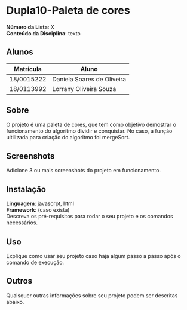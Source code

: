 # Dupla10-Paleta de cores


**Número da Lista**: X<br>
**Conteúdo da Disciplina**: texto<br>

## Alunos
|Matrícula | Aluno |
| -- | -- |
| 18/0015222  |  Daniela Soares de Oliveira |
| 18/0113992  |  Lorrany Oliveira Souza |

## Sobre 
O projeto é uma paleta de cores, que tem como objetivo demostrar o funcionamento do algoritmo dividir e conquistar. No caso, a função ultilizada para criação do algoritmo foi mergeSort.

## Screenshots
Adicione 3 ou mais screenshots do projeto em funcionamento.

## Instalação 
**Linguagem**: javascrpt, html<br>
**Framework**: (caso exista)<br>
Descreva os pré-requisitos para rodar o seu projeto e os comandos necessários.

## Uso 
Explique como usar seu projeto caso haja algum passo a passo após o comando de execução.

## Outros 
Quaisquer outras informações sobre seu projeto podem ser descritas abaixo.



